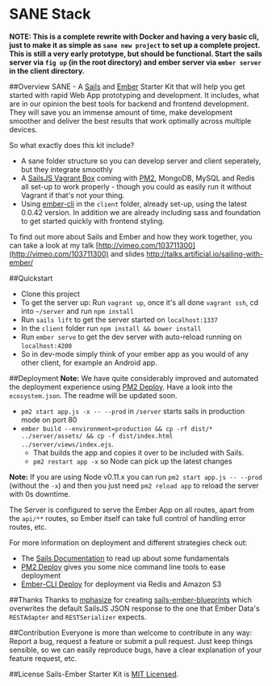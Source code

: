# SANE Stack

**NOTE: This is a complete rewrite with Docker and having a very basic cli, just to make it as simple as `sane new project` to set up a complete project. This is still a very early prototype, but should be functional. Start the sails server via `fig up` (in the root directory) and ember server via `ember server` in the client directory.**

##Overview
SANE - A [Sails](http://sailsjs.org/) and [Ember](http://emberjs.com/) Starter Kit that will help you get started with rapid Web App prototyping and development. It includes, what are in our opinion the best tools for backend and frontend development. They will save you an immense amount of time, make development smoother and deliver the best results that work optimally across multiple devices.

So what exactly does this kit include?

* A sane folder structure so you can develop server and client seperately, but they integrate smoothly
* A [SailsJS Vagrant Box](https://github.com/Globegitter/vagrant-sailsjs) coming with [PM2](https://github.com/Unitech/PM2), MongoDB, MySQL and Redis all set-up to work properly - though you could as easily run it without Vagrant if that's not your thing.
* Using [ember-cli](https://github.com/stefanpenner/ember-cli) in the `client` folder, already set-up, using the latest 0.0.42 version. In addition we are already including sass and foundation to get started quickly with frontend styling.

To find out more about Sails and Ember and how they work together, you can take a look at my talk
[http://vimeo.com/103711300](http://vimeo.com/103711300) and slides [http://talks.artificial.io/sailing-with-ember/
](http://talks.artificial.io/sailing-with-ember/)

##Quickstart
* Clone this project
* To get the server up: Run `vagrant up`, once it's all done `vagrant ssh`, cd into `~/server` and run `npm install`
* Run `sails lift` to get the server started on `localhost:1337`
* In the `client` folder run `npm install && bower install`
* Run `ember serve` to get the dev server with auto-reload running on `localhost:4200`
* So in dev-mode simply think of your ember app as you would of any other client, for example an Android app.


##Deployment
**Note:** We have quite considerably improved and automated the deployment experience using [PM2 Deploy](https://github.com/Unitech/pm2#deployment). Have a look into the `ecosystem.json`. The readme will be updated soon.
* `pm2 start app.js -x -- --prod` in `/server` starts sails in production mode on port 80
* `ember build --environment=production && cp -rf dist/* ../server/assets/ && cp -f dist/index.html ../server/views/index.ejs`.  
   * That builds the app and copies it over to be included with Sails.
   * `pm2 restart app -x` so Node can pick up the latest changes

**Note:** If you are using Node v0.11.x you can run `pm2 start app.js -- --prod` (without the `-x`) and then you just need `pm2 reload app` to reload the server with 0s downtime.

The Server is configured to serve the Ember App on all routes, apart from the `api/**` routes, so Ember itself can take full control of handling error routes, etc.  

For more information on deployment and different strategies check out:  
* The [Sails Documentation](http://sailsjs.org/#/documentation/concepts/Deployment) to read up about some fundamentals
* [PM2 Deploy](https://github.com/Unitech/pm2#deployment) gives you some nice command line tools to ease deployment
* [Ember-CLI Deploy](https://github.com/achambers/ember-cli-deploy) for deployment via Redis and Amazon S3


##Thanks
Thanks to [mphasize](https://github.com/mphasize) for creating [sails-ember-blueprints](https://github.com/mphasize/sails-ember-blueprints) which overwrites the default SailsJS JSON response to the one that Ember Data's `RESTAdapter` and `RESTSerializer` expects.

##Contribution
Everyone is more than welcome to contribute in any way: Report a bug, request a feature or submit a pull request. Just keep things sensible, so we can easily reproduce bugs, have a clear explanation of your feature request, etc.

##License
Sails-Ember Starter Kit is [MIT Licensed](https://github.com/artificialio/sails-ember-starter-kit/blob/master/LICENSE.md).
